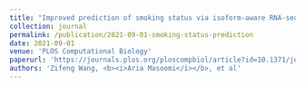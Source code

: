 ```yaml
---
title: "Improved prediction of smoking status via isoform-aware RNA-seq deep learning models"
collection: journal
permalink: /publication/2021-09-01-smoking-status-prediction
date: 2021-09-01
venue: 'PLOS Computational Biology'
paperurl: 'https://journals.plos.org/ploscompbiol/article?id=10.1371/journal.pcbi.1009433'
authors: 'Zifeng Wang, <b><i>Aria Masoomi</i></b>, et al'
---
```

